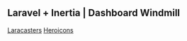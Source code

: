 ## Laravel + Inertia | Dashboard Windmill

[Laracasters](https://github.com/LaravelDaily/Larastarters)
[Heroicons](https://heroicons.com/)
